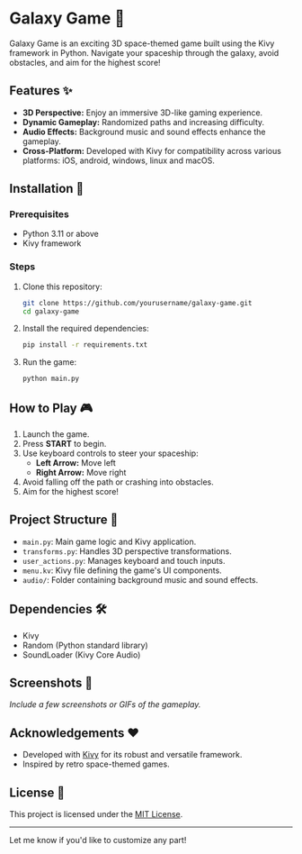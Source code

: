 # Galaxy Game 🌌

Galaxy Game is an exciting 3D space-themed game built using the Kivy framework in Python. Navigate your spaceship through the galaxy, avoid obstacles, and aim for the highest score!

## Features ✨
- **3D Perspective:** Enjoy an immersive 3D-like gaming experience.
- **Dynamic Gameplay:** Randomized paths and increasing difficulty.
- **Audio Effects:** Background music and sound effects enhance the gameplay.
- **Cross-Platform:** Developed with Kivy for compatibility across various platforms: iOS, android, windows, linux and macOS.

## Installation 🚀
### Prerequisites
- Python 3.11 or above
- Kivy framework

### Steps
1. Clone this repository:
   ```bash
   git clone https://github.com/yourusername/galaxy-game.git
   cd galaxy-game
   ```

2. Install the required dependencies:
   ```bash
   pip install -r requirements.txt
   ```

3. Run the game:
   ```bash
   python main.py
   ```

## How to Play 🎮
1. Launch the game.
2. Press **START** to begin.
3. Use keyboard controls to steer your spaceship:
   - **Left Arrow:** Move left
   - **Right Arrow:** Move right
4. Avoid falling off the path or crashing into obstacles.
5. Aim for the highest score!

## Project Structure 📂
- `main.py`: Main game logic and Kivy application.
- `transforms.py`: Handles 3D perspective transformations.
- `user_actions.py`: Manages keyboard and touch inputs.
- `menu.kv`: Kivy file defining the game's UI components.
- `audio/`: Folder containing background music and sound effects.

## Dependencies 🛠️
- Kivy
- Random (Python standard library)
- SoundLoader (Kivy Core Audio)

## Screenshots 📸
_Include a few screenshots or GIFs of the gameplay._

## Acknowledgements ❤️
- Developed with [Kivy](https://kivy.org/) for its robust and versatile framework.
- Inspired by retro space-themed games.

## License 📜
This project is licensed under the [MIT License](LICENSE).

---

Let me know if you'd like to customize any part!
